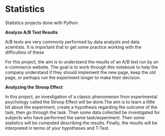 # Statistics
Statistics projects done with Python

**Analyze A/B Test Results**

A/B tests are very commonly performed by data analysts and data scientists.  It is important that to get some practice working with the difficulties of these 

For this project, the aim is to understand the results of an A/B test run by an e-commerce website. The goal is to work through this notebook to help the company understand if they should implement the new page, keep the old page, or perhaps run the experiment longer to make their decision.

**Analyzing the Stroop Effect**

In this project, an investigation of a classic phenomenon from experimental psychology called the Stroop Effect will be done.The aim is to learn a little bit about the experiment, create a hypothesis regarding the outcome of the task, then go through the task. Then some data collected be investigated for subjects who have performed the same task/experiment. Then some statistics will be computed describing the results. Finally, the results will be interpreted in terms of your hypotheses and T-Test.
